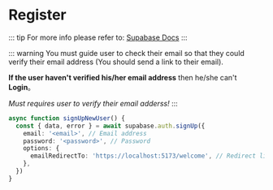 # Register
::: tip
For more info please refer to: [Supabase Docs](https://supabase.com/docs/guides/auth/passwords?queryGroups=language&language=js&queryGroups=flow&flow=implicit#signing-up-with-an-email-and-password)
:::

::: warning
You must guide user to check their email so that they could verify their email address (You should send a link to their email).

**If the user haven't verified his/her email address** then he/she can't **Login**。

*Must requires user to verify their email adderss!*
:::

```ts
async function signUpNewUser() {
  const { data, error } = await supabase.auth.signUp({
    email: '<email>', // Email address
    password: '<password>', // Password
    options: {
      emailRedirectTo: 'https://localhost:5173/welcome', // Redirect link (optional).
    },
  })
}
```
